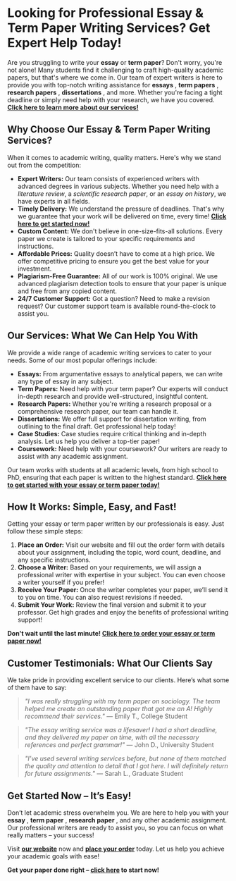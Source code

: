 # Looking for Professional Essay & Term Paper Writing Services? Get Expert Help Today!

Are you struggling to write your **essay** or **term paper**? Don't worry, you're not alone! Many students find it challenging to craft high-quality academic papers, but that's where we come in. Our team of expert writers is here to provide you with top-notch writing assistance for **essays** , **term papers** , **research papers** , **dissertations** , and more. Whether you're facing a tight deadline or simply need help with your research, we have you covered. **[Click here to learn more about our services!](https://tinyurl.com/topessay?keyword=essay+term+paper)**

## Why Choose Our Essay & Term Paper Writing Services?

When it comes to academic writing, quality matters. Here's why we stand out from the competition:

- **Expert Writers:** Our team consists of experienced writers with advanced degrees in various subjects. Whether you need help with a _literature review_, a _scientific research paper_, or an _essay on history_, we have experts in all fields.
- **Timely Delivery:** We understand the pressure of deadlines. That's why we guarantee that your work will be delivered on time, every time! **[Click here to get started now!](https://tinyurl.com/topessay?keyword=essay+term+paper)**
- **Custom Content:** We don't believe in one-size-fits-all solutions. Every paper we create is tailored to your specific requirements and instructions.
- **Affordable Prices:** Quality doesn’t have to come at a high price. We offer competitive pricing to ensure you get the best value for your investment.
- **Plagiarism-Free Guarantee:** All of our work is 100% original. We use advanced plagiarism detection tools to ensure that your paper is unique and free from any copied content.
- **24/7 Customer Support:** Got a question? Need to make a revision request? Our customer support team is available round-the-clock to assist you.

## Our Services: What We Can Help You With

We provide a wide range of academic writing services to cater to your needs. Some of our most popular offerings include:

- **Essays:** From argumentative essays to analytical papers, we can write any type of essay in any subject.
- **Term Papers:** Need help with your term paper? Our experts will conduct in-depth research and provide well-structured, insightful content.
- **Research Papers:** Whether you're writing a research proposal or a comprehensive research paper, our team can handle it.
- **Dissertations:** We offer full support for dissertation writing, from outlining to the final draft. Get professional help today!
- **Case Studies:** Case studies require critical thinking and in-depth analysis. Let us help you deliver a top-tier paper!
- **Coursework:** Need help with your coursework? Our writers are ready to assist with any academic assignment.

Our team works with students at all academic levels, from high school to PhD, ensuring that each paper is written to the highest standard. **[Click here to get started with your essay or term paper today!](https://tinyurl.com/topessay?keyword=essay+term+paper)**

## How It Works: Simple, Easy, and Fast!

Getting your essay or term paper written by our professionals is easy. Just follow these simple steps:

1. **Place an Order:** Visit our website and fill out the order form with details about your assignment, including the topic, word count, deadline, and any specific instructions.
2. **Choose a Writer:** Based on your requirements, we will assign a professional writer with expertise in your subject. You can even choose a writer yourself if you prefer!
3. **Receive Your Paper:** Once the writer completes your paper, we’ll send it to you on time. You can also request revisions if needed.
4. **Submit Your Work:** Review the final version and submit it to your professor. Get high grades and enjoy the benefits of professional writing support!

**Don't wait until the last minute! [Click here to order your essay or term paper now!](https://tinyurl.com/topessay?keyword=essay+term+paper)**

## Customer Testimonials: What Our Clients Say

We take pride in providing excellent service to our clients. Here’s what some of them have to say:

> _"I was really struggling with my term paper on sociology. The team helped me create an outstanding paper that got me an A! Highly recommend their services."_ — Emily T., College Student

> _"The essay writing service was a lifesaver! I had a short deadline, and they delivered my paper on time, with all the necessary references and perfect grammar!"_ — John D., University Student

> _"I’ve used several writing services before, but none of them matched the quality and attention to detail that I got here. I will definitely return for future assignments."_ — Sarah L., Graduate Student

## Get Started Now – It’s Easy!

Don’t let academic stress overwhelm you. We are here to help you with your **essay** , **term paper** , **research paper** , and any other academic assignment. Our professional writers are ready to assist you, so you can focus on what really matters – your success!

Visit **[our website](https://tinyurl.com/topessay?keyword=essay+term+paper)** now and **[place your order](https://tinyurl.com/topessay?keyword=essay+term+paper)** today. Let us help you achieve your academic goals with ease!

**Get your paper done right – [click here](https://tinyurl.com/topessay?keyword=essay+term+paper) to start now!**
